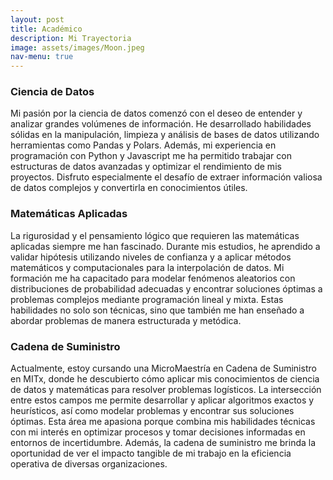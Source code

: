 ```yaml
---
layout: post
title: Académico
description: Mi Trayectoria
image: assets/images/Moon.jpeg
nav-menu: true
---
```


<h3>Ciencia de Datos</h3>
<p>Mi pasión por la ciencia de datos comenzó con el deseo de entender y analizar grandes volúmenes de información. He desarrollado habilidades sólidas en la manipulación, limpieza y análisis de bases de datos utilizando herramientas como Pandas y Polars. Además, mi experiencia en programación con Python y Javascript me ha permitido trabajar con estructuras de datos avanzadas y optimizar el rendimiento de mis proyectos. Disfruto especialmente el desafío de extraer información valiosa de datos complejos y convertirla en conocimientos útiles.</p>

<h3>Matemáticas Aplicadas</h3>
<p>La rigurosidad y el pensamiento lógico que requieren las matemáticas aplicadas siempre me han fascinado. Durante mis estudios, he aprendido a validar hipótesis utilizando niveles de confianza y a aplicar métodos matemáticos y computacionales para la interpolación de datos. Mi formación me ha capacitado para modelar fenómenos aleatorios con distribuciones de probabilidad adecuadas y encontrar soluciones óptimas a problemas complejos mediante programación lineal y mixta. Estas habilidades no solo son técnicas, sino que también me han enseñado a abordar problemas de manera estructurada y metódica.</p>

<h3>Cadena de Suministro</h3>
<p>Actualmente, estoy cursando una MicroMaestría en Cadena de Suministro en MITx, donde he descubierto cómo aplicar mis conocimientos de ciencia de datos y matemáticas para resolver problemas logísticos. La intersección entre estos campos me permite desarrollar y aplicar algoritmos exactos y heurísticos, así como modelar problemas y encontrar sus soluciones óptimas. Esta área me apasiona porque combina mis habilidades técnicas con mi interés en optimizar procesos y tomar decisiones informadas en entornos de incertidumbre. Además, la cadena de suministro me brinda la oportunidad de ver el impacto tangible de mi trabajo en la eficiencia operativa de diversas organizaciones.</p>

